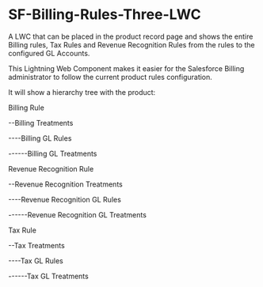 # SF-Billing-Rules-Three-LWC
A LWC that can be placed in the product record page and shows the entire Billing rules, Tax Rules and Revenue Recognition Rules from the rules to the configured GL Accounts.

This Lightning Web Component makes it easier for the Salesforce Billing administrator to follow the current product rules configuration.

It will show a hierarchy tree with the product:

Billing Rule

--Billing Treatments

----Billing GL Rules

------Billing GL Treatments



Revenue Recognition Rule

--Revenue Recognition Treatments

----Revenue Recognition GL Rules

------Revenue Recognition GL Treatments


Tax Rule

--Tax Treatments

----Tax GL Rules

------Tax GL Treatments
